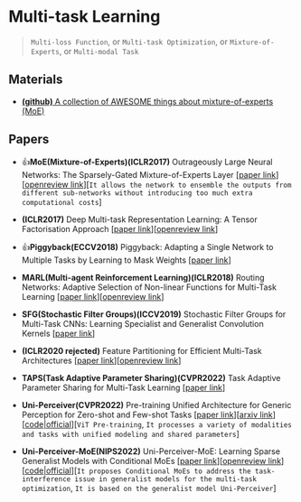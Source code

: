 # Multi-task Learning
> `Multi-loss Function`, or `Multi-task Optimization`, or `Mixture-of-Experts`, or `Multi-modal Task`


## Materials

* [**(github)** A collection of AWESOME things about mixture-of-experts (MoE)](https://github.com/XueFuzhao/awesome-mixture-of-experts)

## Papers

* 👍**MoE(Mixture-of-Experts)(ICLR2017)** Outrageously Large Neural Networks: The Sparsely-Gated Mixture-of-Experts Layer [[paper link](https://arxiv.org/abs/1701.06538)][[openreview link](https://openreview.net/forum?id=B1ckMDqlg)][`It allows the network to ensemble the outputs from different sub-networks without introducing too much extra computational costs`]

* **(ICLR2017)** Deep Multi-task Representation Learning: A Tensor Factorisation Approach [[paper link](https://arxiv.org/abs/1605.06391)][[openreview link](https://openreview.net/forum?id=SkhU2fcll)]

* 👍**Piggyback(ECCV2018)** Piggyback: Adapting a Single Network to Multiple Tasks by Learning to Mask Weights [[paper link](https://openaccess.thecvf.com/content_ECCV_2018/html/Arun_Mallya_Piggyback_Adapting_a_ECCV_2018_paper.html)]

* **MARL(Multi-agent Reinforcement Learning)(ICLR2018)** Routing Networks: Adaptive Selection of Non-linear Functions for Multi-Task Learning [[paper link](https://arxiv.org/abs/1711.01239)][[openreview link](https://openreview.net/forum?id=ry8dvM-R-)]

* **SFG(Stochastic Filter Groups)(ICCV2019)** Stochastic Filter Groups for Multi-Task CNNs: Learning Specialist and Generalist Convolution Kernels [[paper link](https://openaccess.thecvf.com/content_ICCV_2019/html/Bragman_Stochastic_Filter_Groups_for_Multi-Task_CNNs_Learning_Specialist_and_Generalist_ICCV_2019_paper.html)]

* **(ICLR2020 rejected)** Feature Partitioning for Efficient Multi-Task Architectures [[paper link](https://arxiv.org/abs/1908.04339)][[openreview link](https://openreview.net/forum?id=B1eoyAVFwH)]

* **TAPS(Task Adaptive Parameter Sharing)(CVPR2022)** Task Adaptive Parameter Sharing for Multi-Task Learning [[paper link](https://openaccess.thecvf.com/content/CVPR2022/html/Wallingford_Task_Adaptive_Parameter_Sharing_for_Multi-Task_Learning_CVPR_2022_paper.html)]

* **Uni-Perceiver(CVPR2022)** Pre-training Unified Architecture for Generic Perception for Zero-shot and Few-shot Tasks [[paper link](http://openaccess.thecvf.com/content/CVPR2022/html/Zhu_Uni-Perceiver_Pre-Training_Unified_Architecture_for_Generic_Perception_for_Zero-Shot_and_CVPR_2022_paper.html)][[arxiv link](https://arxiv.org/abs/2112.01522)][[code|official](https://github.com/fundamentalvision/Uni-Perceiver)][`ViT Pre-training`, `It processes a variety of modalities and tasks with unified modeling and shared parameters`]

* **Uni-Perceiver-MoE(NIPS2022)** Uni-Perceiver-MoE: Learning Sparse Generalist Models with Conditional MoEs [[paper link](https://arxiv.org/abs/2206.04674)][[openreview link](https://openreview.net/forum?id=agJEk7FhvKL)][[code|official](https://github.com/fundamentalvision/Uni-Perceiver)][`It proposes Conditional MoEs to address the task-interference issue in generalist models for the multi-task optimization`, `It is based on the generalist model Uni-Perceiver`]



